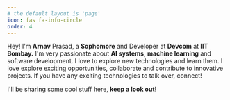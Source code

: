 ```yaml
---
# the default layout is 'page'
icon: fas fa-info-circle
order: 4
---
```


Hey! I'm **Arnav** Prasad, a **Sophomore** and Developer at **Devcom** at **IIT Bombay.** I'm very passionate about **AI systems**, **machine learning** and software development. I love to explore new technologies and learn them. I love explore exciting opportunities, collaborate and contribute to innovative projects. 
If you have any exciting technologies to talk over, connect!

I'll be sharing some cool stuff here, **keep a look out**!
